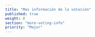 ```yaml
---
title: "Mas información de la votación"
published: true
weight: 0
section: "more-voting-info"
priority: "Major"
---
```

